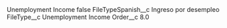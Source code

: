 <?xml version="1.0" encoding="UTF-8"?>
<CustomMetadata xmlns="http://soap.sforce.com/2006/04/metadata" xmlns:xsi="http://www.w3.org/2001/XMLSchema-instance" xmlns:xsd="http://www.w3.org/2001/XMLSchema">
    <label>Unemployment Income</label>
    <protected>false</protected>
    <values>
        <field>FileTypeSpanish__c</field>
        <value xsi:type="xsd:string">Ingreso por desempleo</value>
    </values>
    <values>
        <field>FileType__c</field>
        <value xsi:type="xsd:string">Unemployment Income</value>
    </values>
    <values>
        <field>Order__c</field>
        <value xsi:type="xsd:double">8.0</value>
    </values>
</CustomMetadata>
